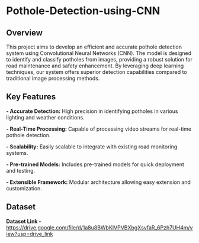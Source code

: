 # Pothole-Detection-using-CNN

## Overview
This project aims to develop an efficient and accurate pothole detection system using Convolutional Neural Networks (CNN). The model is designed to identify and classify potholes from images, providing a robust solution for road maintenance and safety enhancement. By leveraging deep learning techniques, our system offers superior detection capabilities compared to traditional image processing methods.

## Key Features
**- Accurate Detection:** High precision in identifying potholes in various lighting and weather conditions.

**- Real-Time Processing:** Capable of processing video streams for real-time pothole detection.

**- Scalability:** Easily scalable to integrate with existing road monitoring systems.

**- Pre-trained Models:** Includes pre-trained models for quick deployment and testing.

**- Extensible Framework:** Modular architecture allowing easy extension and customization.

## Dataset
**Dataset Link -** https://drive.google.com/file/d/1a8u8BWbKIVPVBXbgXsvfaR_6Pzh7UH4m/view?usp=drive_link

